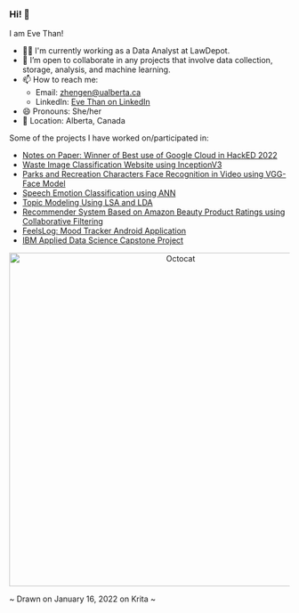 ### Hi! 👋

I am Eve Than!

- 👩‍💻 I'm currently working as a Data Analyst at LawDepot.
- 👯 I’m open to collaborate in any projects that involve data collection, storage, analysis, and machine learning.
- 📫 How to reach me: 
  - Email: zhengen@ualberta.ca
  - LinkedIn: <a href="https://www.linkedin.com/in/eve-than/" target="https://www.linkedin.com/in/eve-than/">Eve Than on LinkedIn</a>
- 😄 Pronouns: She/her
- 📍 Location: Alberta, Canada

Some of the projects I have worked on/participated in:
- <a href="https://github.com/EveThan/HackED_2022_Notes-on-paper" target="_blank">Notes on Paper: Winner of Best use of Google Cloud in HackED 2022</a>
- <a href="https://github.com/EveThan/Waste-Classification" target="_blank">Waste Image Classification Website using InceptionV3</a>
- <a href="https://github.com/EveThan/Parks-Recs_Face_Recognition" target="_blank">Parks and Recreation Characters Face Recognition in Video using VGG-Face Model</a>
- <a href="https://github.com/EveThan/Speech-Emotion-Classification" target="_blank">Speech Emotion Classification using ANN</a>
- <a href="https://github.com/EveThan/Topic-Modeling" target="_blank">Topic Modeling Using LSA and LDA</a>
- <a href="https://github.com/EveThan/Amazon-Recommender-System" target="_blank">Recommender System Based on Amazon Beauty Product Ratings using Collaborative Filtering</a>
- <a href="https://github.com/EveThan/FeelsLog" target="_blank">FeelsLog: Mood Tracker Android Application</a>
- <a href="https://github.com/EveThan/IBM-Applied-Data-Science-Capstone-Project" target="_blank">IBM Applied Data Science Capstone Project</a>

<p align="center">
  <img width="600" alt="Octocat" src="https://user-images.githubusercontent.com/46462603/153078959-ab77582c-39b8-48a9-ab19-c1f6ee6773d6.png">
</p>
~ Drawn on January 16, 2022 on Krita ~
